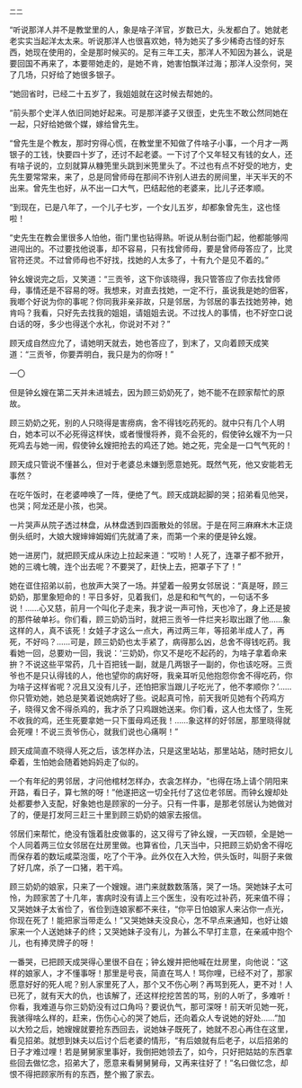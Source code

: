     二二 

   “听说那洋人并不是教堂里的人，象是啥子洋官，岁数已大，头发都白了。她就老老实实当起洋太太来。听说那洋人也很喜欢她，特为她买了多少稀奇古怪的好东西，她现在使用的，全是那时候买的。足有三年工夫，那洋人不知因为甚么，说是要回国不再来了，本要带她走的，是她不肯，她害怕飘洋过海；那洋人没奈何，哭了几场，只好给了她很多银子。

   “她回省时，已经二十五岁了，我姐姐就在这时候去帮她的。

   “前头那个史洋人依旧同她好起来。可是那洋婆子又很歪，史先生不敢公然同她在一起，只好给她做个媒，嫁给曾先生。

   “曾先生是个教友，那时穷得心慌，在教堂里不知做了件啥子小事，一个月才一两银子的工钱，快要四十岁了，还讨不起老婆。一下讨了个又年轻又有钱的女人，还有啥子说的，立刻就算从糠篼里头跳到米篼里头了。不过也有点不好受的地方，史先生要常常来，来了，总是同曾师母在那间不许别人进去的房间里，半天半天的不出来。曾先生也好，从不出一口大气，巴结起他的老婆来，比儿子还孝顺。

   “到现在，已是八年了，一个儿子七岁，一个女儿五岁，却都象曾先生，这也怪啦！

   “史先生在教会里很多人怕他，衙门里也钻得熟。听说从制台衙门起，他都能够闯进闯出的。不过要找他说事，却不容易，只有找曾师母，要是曾师母答应了，比灵官符还灵。不过曾师母也不好找，找她的人太多了，十有九个是见不着的。”

   钟幺嫂说完之后，又笑道：“三贡爷，这下你该晓得，我只管答应了你去找曾师母，事情还是不容易的呀。我想来，对直去找她，一定不行，虽说我是她的佃客，我啷个好说为你的事呢？你同我非亲非故，只是邻居，为邻居的事去找她劳神，她肯吗？我看，只好先去找我的姐姐，请姐姐去说。不过找人的事情，也不好空口说白话的呀，多少也得送个水礼，你说对不对？”

   顾天成自然应允了，请她明天就去，她也答应了，到末了，又向着顾天成笑道：“三贡爷，你要弄明白，我只是为的你呀！”

   一〇

   但是钟幺嫂在第二天并未进城去，因为顾三奶奶死了，她不能不在顾家帮忙的原故。

   顾三奶奶之死，别的人只晓得是害痨病，舍不得钱吃药死的。就中只有几个人明白，她本可以不必死得这样快，或者慢慢将养，竟不会死的，假使钟幺嫂不为一只死鸡去与她一闹，假使钟幺嫂把抢去的鸡还了她。她之死，完全是一口气气死的！

   顾天成只管说不懂甚么，但对于老婆总未嫌到愿意她死。既然气死，他又安能若无事然？

   在吃午饭时，在老婆呻唤了一阵，便绝了气。顾天成跳起脚的哭；招弟看见他哭，也哭；阿龙还是小孩，也哭。

   一片哭声从院子透过林盘，从林盘透到四面散处的邻居。于是在阿三麻麻木木正烧倒头纸时，大娘大嫂婶婶姆姆们先就涌了来，而第一个来的便是钟幺嫂。

   她一进房门，就把顾天成从床边上拉起来道：“哎哟！人死了，连罩子都不掀开，她的三魂七魄，连个出去呢？不要哭了，赶快上去，把罩子下了！”

   她在诓住招弟以前，也放声大哭了一场。并望着一般男女邻居说：“真是呀，顾三奶奶，那里象短命的！平日多好，见着我们，总是和和气气的，一句话不多说！……心又慈，前月一个叫化子走来，我才说一声可怜，天也冷了，身上还是披的那件破单衫。你们看，顾三奶奶当时，就把三贡爷一件烂夹衫取出跟了他……象这样的人，真不该死！女娃子才这么一点大，再过两三年，等招弟半成人了，再死，不好吗？……可是，顾三奶奶也太手紧了，病得那么凶，总舍不得钱吃药。我看她一回，总要劝一回，我说：‘三奶奶，你又不是吃不起药的，为啥子拿着命来拚？不说这些平常药，几十百把钱一副，就是几两银子一副的，你也该吃呀。三贡爷也不是只认得钱的人，他也望你的病好呀，我亲耳听见他抱怨你舍不得吃药，你为啥子这样省呢？况且又没有儿子，还怕把家当跟儿子吃光了，他不孝顺你？’……你只管劝她，她总是笑着说她病好了些。说起真可怜，前天我听见她有个药鸡方子，晓得又舍不得杀鸡的，我才杀了只鸡跟她送来。你们看，这人也太怪了，生死不收我的鸡，还生死要拿她一只下蛋母鸡还我！……象这样的好邻居，那里晓得就会死哩！不说三贡爷伤心，就我们说也心痛啊！”

   顾天成简直不晓得人死之后，该怎样办法，只是这里站站，那里站站，随时把女儿牵着，生怕她会随着她妈妈走了似的。

   一个有年纪的男邻居，才问他棺材怎样办，衣衾怎样办，“也得在场上请个阴阳来开路，看日子，算七煞的呀！”他遂把这一切全托付了这位老邻居。而钟幺嫂却处处都要参入支配，好象她也是顾家的一分子。只有一件事，是那老邻居认为她做对了的，便是打发阿三赶三十里到顾三奶奶的娘家去报信。

   邻居们来帮忙，绝没有饿着肚皮做事的，这又得亏了钟幺嫂，一天四顿，全是她一个人同着两三位女邻居在灶房里做。也算省俭，几天当中，只把顾三奶奶舍不得吃而保存着的数坛咸菜泡蛋，吃了个干净。此外仅在入大殓，供头饭时，叫厨子来做了好几席，杀了一口猪，若干鸡。

   顾三奶奶的娘家，只来了一个嫂嫂。进门来就数数落落，哭了一场。哭她妹子太可怜，为顾家苦了十几年，害病时没有请上三个医生，没有吃过补药，死来值不得；又哭她妹子太省俭了，省俭到连娘家都不来往，“你平日怕娘家人来沾你一点光，你现在死了！能把家当带走么！”又哭她妹夫没良心，怎不早点来通知，也好让娘家来一个人送她妹子的终；又哭她妹子没有儿，为甚么不早打主意，在亲戚中抱个儿，也有捧灵牌子的呀！

   一番哭，已把顾天成哭得心里很不自在；钟幺嫂并把他喊在灶房里，向他说：“这样的娘家人，才不懂事呀！那里是号丧，简直在骂人！骂你哩，已经不对了，那家愿意好好的死人呢？别人家里死了人，那个又不伤心咧？再骂到死人，更不对！人已死了，就有天大的仇，也该解了，还这样挖挖苦苦的骂，别的人听了，多难听！你看，我难道与你三奶奶没有过口角吗？要说仇气，那可深呀！前天听见她一死，我骇得啥么样的，赶来，伤伤心心的哭了她后，还向着众人专说她的好处……”加以大殓之后，她嫂嫂就要抢东西回去，说她妹子既死了，她就不忍心再住在这里，看见招弟。就想到妹夫以后讨个后老婆的情形，“有后娘就有后老子，以后招弟的日子才难过哩！若是舅舅家里事好，我倒把她领去了，如今，只好把姑姑的东西拿些回去做忆念，招弟大了，愿意来看舅舅舅母，又再来往好了！”名曰做忆念，却恨不得把顾家所有的东西，整个搬了家去。

